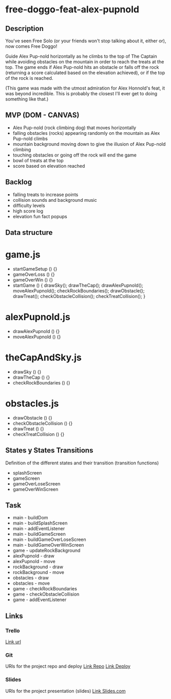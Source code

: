 # free-doggo-feat-alex-pupnold

## Description

You've seen Free Solo (or your friends won't stop talking about it, either or), now comes Free Doggo!

Guide Alex Pup-nold horizontally as he climbs to the top of The Captain while avoiding obstacles on the mountain in order to reach the treats at the top. The game ends if Alex Pup-nold hits an obstacle or falls off the rock (returning a score calculated based on the elevation achieved), or if the top of the rock is reached.

(This game was made with the utmost admiration for Alex Honnold's feat, it was beyond incredible. This is probably the closest I'll ever get to doing something like that.)

## MVP (DOM - CANVAS)

- Alex Pup-nold (rock climbing dog) that moves horizontally
- falling obstacles (rocks) appearing randomly on the mountain as Alex Pup-nold climbs
- mountain background moving down to give the illusion of Alex Pup-nold climbing
- touching obstacles or going off the rock will end the game
- bowl of treats at the top
- score based on elevation reached

## Backlog

- falling treats to increase points
- collision sounds and background music
- difficulty levels
- high score log
- elevation fun fact popups

## Data structure

# game.js

- startGameSetup () {}
- gameOverLoss () {}
- gameOverWin () {}
- startGame () {
  drawSky();
  drawTheCap();
  drawAlexPupnold();
  moveAlexPupnold();
  checkRockBoundaries();
  drawObstacle();
  drawTreat();
  checkObstacleCollision();
  checkTreatCollision();
  }

# alexPupnold.js

- drawAlexPupnold () {}
- moveAlexPupnold () {}

# theCapAndSky.js

- drawSky () {}
- drawTheCap () {}
- checkRockBoundaries () {}

# obstacles.js

- drawObstacle () {}
- checkObstacleCollision () {}
- drawTreat () {}
- checkTreatCollision () {}

## States y States Transitions

Definition of the different states and their transition (transition functions)

- splashScreen
- gameScreen
- gameOverLoseScreen
- gameOverWinScreen

## Task

- main - buildDom
- main - buildSplashScreen
- main - addEventListener
- main - buildGameScreen
- main - buildGameOverLoseScreen
- main - buildGameOverWinScreen
- game - updateRockBackground
- alexPupnold - draw
- alexPupnold - move
- rockBackground - draw
- rockBackground - move
- obstacles - draw
- obstacles - move
- game - checkRockBoundaries
- game - checkObstacleCollision
- game - addEventListener

## Links

### Trello

[Link url](https://trello.com/b/0cR6zvuW/free-doggo)

### Git

URls for the project repo and deploy
[Link Repo](https://github.com/scmendez/free-doggo-feat-alex-pupnold)
[Link Deploy](https://scmendez.github.io/free-doggo-feat-alex-pupnold/)

### Slides

URls for the project presentation (slides)
[Link Slides.com](http://slides.com)

